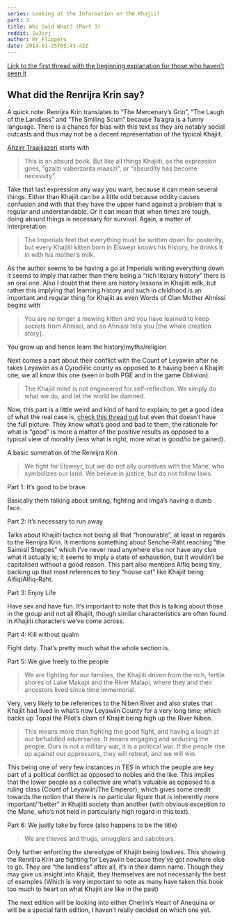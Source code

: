```yaml
---
series: Looking at the Information on the Khajiit
part: 3
title: Who Said What? (Part 3)
reddit: 1w3irj
author: Mr_Flippers
date: 2014-01-25T05:43:42Z
---
```


[Link to the first thread with the beginning explanation for those who haven’t seen it][0]

## What did the Renrijra Krin say?

A quick note: Renrijra Krin translates to “The Mercenary’s Grin”, “The Laugh of
the Landless” and “The Smiling Scum” because Ta’agra is a funny language. There
is a chance for bias with this text as they are notably social outcasts and thus
may not be a decent representation of the typical Khajiit.

[Ahzirr Traajijazeri][1] starts with

> This is an absurd book. But like all things Khajiiti, as the expression goes,
> “gzalzi vaberzarita maaszi”, or “absurdity has become necessity”.

Take that last expression any way you want, because it can mean several things.
Either than Khajiit can be a little odd because oddity causes confusion and with
that they have the upper hand against a problem that is regular and
understandable. Or it can mean that when times are tough, doing absurd things is
necessary for survival. Again, a matter of interpretation.

> The Imperials feel that everything must be written down for posterity, but
> every Khajiiti kitten born in Elsweyr knows his history, he drinks it in with
> his mother’s milk.

As the author seems to be having a go at Imperials writing everything down it
seems to imply that rather than there being a “rich literary history” there is
an oral one. Also I doubt that there are history lessons in Khajiiti milk, but
rather this implying that learning history and such in childhood is an important
and regular thing for Khajiit as even Words of Clan Mother Ahnissi begins with

> You are no longer a mewing kitten and you have learned to keep secrets from
> Ahnissi, and so Ahnissi tells you \[the whole creation story].

You grow up and hence learn the history/myths/religion

Next comes a part about their conflict with the Count of Leyawiin after he takes
Leyawiin as a Cyrodiilic county as opposed to it having been a Khajiiti one; we
all know this one (seen in both PGE and in the game Oblivion).

> The Khajiit mind is not engineered for self-reflection. We simply do what we
> do, and let the world be damned.

Now, this part is a little weird and kind of hard to explain; to get a good idea
of what the real case is, [check this thread out][2] but even that doesn’t have
the full picture. They know what’s good and bad to them, the rationale for what
is “good” is more a matter of the positive results as opposed to a typical view
of morality (less what is right, more what is good/to be gained).

A basic summation of the Renrijra Krin

> We fight for Elsweyr, but we do not ally ourselves with the Mane, who
> symbolizes our land. We believe in justice, but do not follow laws.

Part 1: It’s good to be brave

Basically them talking about smiling, fighting and Imga’s having a dumb face.

Part 2: It’s necessary to run away

Talks about Khajiiti tactics not being all that “honourable”, at least in
regards to the Renrijra Krin. It mentions something about Senche-Raht reaching
“the Saimisil Steppes” which I’ve never read anywhere else nor have any clue
what it actually is; it seems to imply a state of exhaustion, but it wouldn’t be
capitalised without a good reason. This part also mentions Alfiq being tiny,
backing up that most references to tiny “house cat” like Khajiit being
Alfiq/Alfiq-Raht.

Part 3: Enjoy Life

Have sex and have fun. It’s important to note that this is talking about those
in the group and not all Khajiit, though similar characteristics are often found
in Khajiiti characters we’ve come across.

Part 4: Kill without qualm

Fight dirty. That’s pretty much what the whole section is.

Part 5: We give freely to the people

> We are fighting for our families, the Khajiiti driven from the rich, fertile
> shores of Lake Makapi and the River Malapi, where they and their ancestors
> lived since time immemorial.

Very, very likely to be references to the Niben River and also states that
Khajiit had lived in what’s now Leyawiin County for a very long time; which
backs up Topal the Pilot’s claim of Khajiit being high up the River Niben.

> This means more than fighting the good fight, and having a laugh at our
> befuddled adversaries. It means engaging and seducing the people. Ours is not
> a military war, it is a political war. If the people rise up against our
> oppressors, they will retreat, and we will win.

This being one of very few instances in TES in which the people are key part of
a political conflict as opposed to nobles and the like. This implies that the
lower people as a collective are what’s valuable as opposed to a ruling class
(Count of Leyawiin/The Emperor); which gives some credit towards the notion that
there is no particular figure that is inherently more important/“better” in
Khajiiti society than another (with obvious exception to the Mane, who’s not
held in particularly high regard in this text).

Part 6: We justly take by force (also happens to be the title)

> We are thieves and thugs, smugglers and saboteurs.

Only further enforcing the stereotype of Khajiit being lowlives. This showing
the Renrijra Krin are fighting for Leyawiin because they’ve got nowhere else to
go. They are “the landless” after all, it’s in their damn name. Though they may
give us insight into Khajiit, they themselves are not necessarily the best of
examples (Which is very important to note as many have taken this book too much
to heart on what Khajiit are like in the past)

The next edition will be looking into either Cherim’s Heart of Anequina or will
be a special faith edition, I haven’t really decided on which one yet.

[0]: ./1uuh16
[1]: https://www.uesp.net/wiki/Lore:Ahzirr_Traajijazeri
[2]: https://www.reddit.com/r/teslore/comments/14l8r9/the_common_khajiit_mindset_and_the_assimilation/
